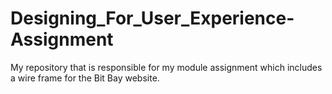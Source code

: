 # Designing_For_User_Experience-Assignment
My repository that is responsible for my module assignment which includes a wire frame for the Bit Bay website.
